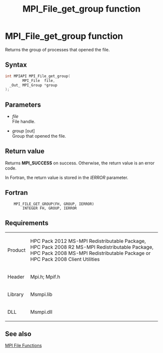 ﻿---
title: MPI_File_get_group function
TOCTitle: MPI_File_get_group function
ms:assetid: d4fb24d9-b010-4d3e-8a0b-d7269ebd6e38
ms:mtpsurl: https://msdn.microsoft.com/en-us/library/Dn473315(v=VS.85)
ms:contentKeyID: 59360861
ms.date: 03/28/2018
mtps_version: v=VS.85
f1_keywords:
- MPI_FILE_GET_GROUP
- mpif/MPI_File_get_group
- mpi/MPI_FILE_GET_GROUP
dev_langs:
- C++
- C
---

# MPI\_File\_get\_group function

Returns the group of processes that opened the file.

## Syntax

``` c++
int MPIAPI MPI_File_get_group(
        MPI_File  file,
  _Out_ MPI_Group *group
);
```

## Parameters

  - *file*  
    File handle.

  - *group* \[out\]  
    Group that opened the file.

## Return value

Returns **MPI\_SUCCESS** on success. Otherwise, the return value is an error code.

In Fortran, the return value is stored in the *IERROR* parameter.

## Fortran

``` FORTRAN
    MPI_FILE_GET_GROUP(FH, GROUP, IERROR)
        INTEGER FH, GROUP, IERROR
```

## Requirements

<table>
<colgroup>
<col/>
<col/>
</colgroup>
<tbody>
<tr class="odd">
<td><p>Product</p></td>
<td><p>HPC Pack 2012 MS-MPI Redistributable Package, HPC Pack 2008 R2 MS-MPI Redistributable Package, HPC Pack 2008 MS-MPI Redistributable Package or HPC Pack 2008 Client Utilities</p></td>
</tr>
<tr class="even">
<td><p>Header</p></td>
<td>Mpi.h;
Mpif.h</td>
</tr>
<tr class="odd">
<td><p>Library</p></td>
<td>Msmpi.lib</td>
</tr>
<tr class="even">
<td><p>DLL</p></td>
<td>Msmpi.dll</td>
</tr>
</tbody>
</table>


## See also

[MPI File Functions](mpi-file-functions.md)


